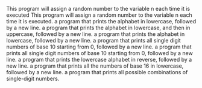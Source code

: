 This program will assign a random number to the variable n each time it is executed
This program will assign a random number to the variable n each time it is executed. 
a program that prints the alphabet in lowercase, followed by a new line.
a program that prints the alphabet in lowercase, and then in uppercase, followed by a new line.
a program that prints the alphabet in lowercase, followed by a new line.
 a program that prints all single digit numbers of base 10 starting from 0, followed by a new line.
a program that prints all single digit numbers of base 10 starting from 0, followed by a new line.
 a program that prints the lowercase alphabet in reverse, followed by a new line.
a program that prints all the numbers of base 16 in lowercase, followed by a new line.
a program that prints all possible combinations of single-digit numbers.
